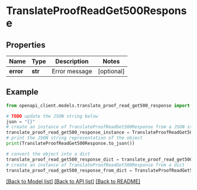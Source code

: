 # TranslateProofReadGet500Response


## Properties

Name | Type | Description | Notes
------------ | ------------- | ------------- | -------------
**error** | **str** | Error message | [optional] 

## Example

```python
from openapi_client.models.translate_proof_read_get500_response import TranslateProofReadGet500Response

# TODO update the JSON string below
json = "{}"
# create an instance of TranslateProofReadGet500Response from a JSON string
translate_proof_read_get500_response_instance = TranslateProofReadGet500Response.from_json(json)
# print the JSON string representation of the object
print(TranslateProofReadGet500Response.to_json())

# convert the object into a dict
translate_proof_read_get500_response_dict = translate_proof_read_get500_response_instance.to_dict()
# create an instance of TranslateProofReadGet500Response from a dict
translate_proof_read_get500_response_from_dict = TranslateProofReadGet500Response.from_dict(translate_proof_read_get500_response_dict)
```
[[Back to Model list]](../README.md#documentation-for-models) [[Back to API list]](../README.md#documentation-for-api-endpoints) [[Back to README]](../README.md)


